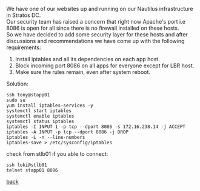 We have one of our websites up and running on our Nautilus infrastructure in Stratos DC.  
Our security team has raised a concern that right now Apache's port i.e 8086 is open for all since there is no firewall installed on these hosts.  
So we have decided to add some security layer for these hosts and after discussions and recommendations we have come up with the following requirements:  
1. Install iptables and all its dependencies on each app host.
2. Block incoming port 8086 on all apps for everyone except for LBR host.
3. Make sure the rules remain, even after system reboot.

Solution:  
```
ssh tony@stapp01
sudo su
yum install iptables-services -y
systemctl start iptables
systemctl enable iptables
systemctl status iptables
iptables -I INPUT 1 -p tcp --dport 8086 -s 172.16.238.14 -j ACCEPT
iptables -A INPUT -p tcp --dport 8086 -j DROP
iptables -L -n --line-numbers
iptables-save > /etc/sysconfig/iptables
```
check from stlb01 if you able to connect:  
```
ssh loki@stlb01
telnet stapp01 8086
```
[back](https://github.com/MederD/Kodekloud-Engineer-Tasks)  

